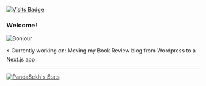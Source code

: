 [![Visits Badge](https://badges.pufler.dev/visits/PandaSekh/PandaSekh)](https://alessiofranceschi.me)

### Welcome!
![Bonjour](https://i.redd.it/ayih4qogh2a51.png)

⚡ Currently working on: Moving my Book Review blog from Wordpress to a Next.js app.

---

[![PandaSekh's Stats](https://github-readme-stats.vercel.app/api?username=PandaSekh)](https://alessiofranceschi.me)
